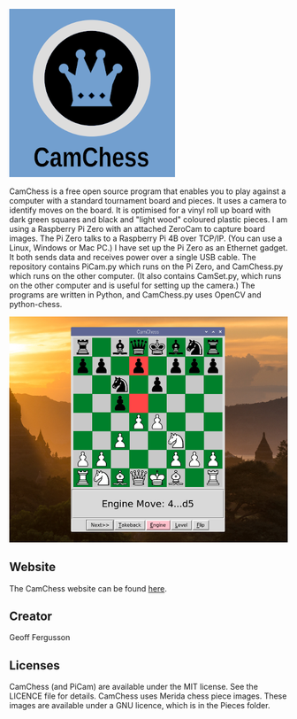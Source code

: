 ![Logo](Images/Logo.png)

CamChess is a free open source program that enables you to play against a computer with a standard tournament board and pieces. It uses a camera to identify moves on the board. It is optimised for a vinyl roll up board with dark green squares and black and "light wood" coloured plastic pieces. I am using a Raspberry Pi Zero with an attached ZeroCam to capture board images. The Pi Zero talks to a Raspberry Pi 4B over TCP/IP. (You can use a Linux, Windows or Mac PC.) I have set up the Pi Zero as an Ethernet gadget. It both sends data and receives power over a single USB cable. The repository contains PiCam.py which runs on the Pi Zero, and CamChess.py which runs on the other computer. (It also contains CamSet.py, which runs on the other computer and is useful for setting up the camera.) The programs are written in Python, and CamChess.py uses OpenCV and python-chess.

![Screen Shot](Images/Screen.png)

## Website

The CamChess website can be found [here](https://camchess.blogspot.com).

## Creator

Geoff Fergusson

## Licenses

CamChess (and PiCam) are available under the MIT license. See the LICENCE file for details. CamChess uses Merida chess piece images. These images are available under a GNU licence, which is in the Pieces folder.
